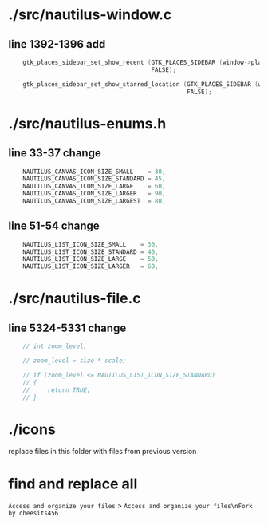 # ./src/nautilus-window.c
## line 1392-1396 add
```c
    gtk_places_sidebar_set_show_recent (GTK_PLACES_SIDEBAR (window->places_sidebar),
                                        FALSE);

    gtk_places_sidebar_set_show_starred_location (GTK_PLACES_SIDEBAR (window->places_sidebar),
                                                  FALSE);
```


# ./src/nautilus-enums.h
## line 33-37 change
```c
    NAUTILUS_CANVAS_ICON_SIZE_SMALL    = 30,
    NAUTILUS_CANVAS_ICON_SIZE_STANDARD = 45,
    NAUTILUS_CANVAS_ICON_SIZE_LARGE    = 60,
    NAUTILUS_CANVAS_ICON_SIZE_LARGER   = 90,
    NAUTILUS_CANVAS_ICON_SIZE_LARGEST  = 80,
```
## line 51-54 change
```c
    NAUTILUS_LIST_ICON_SIZE_SMALL    = 30,
    NAUTILUS_LIST_ICON_SIZE_STANDARD = 40,
    NAUTILUS_LIST_ICON_SIZE_LARGE    = 50,
    NAUTILUS_LIST_ICON_SIZE_LARGER   = 60,
```


# ./src/nautilus-file.c
## line 5324-5331 change
```c
    // int zoom_level;

    // zoom_level = size * scale;

    // if (zoom_level <= NAUTILUS_LIST_ICON_SIZE_STANDARD)
    // {
    //     return TRUE;
    // }
```

# ./icons
replace files in this folder with files from previous version


# find and replace all
`Access and organize your files` > `Access and organize your files\nFork by cheesits456`
